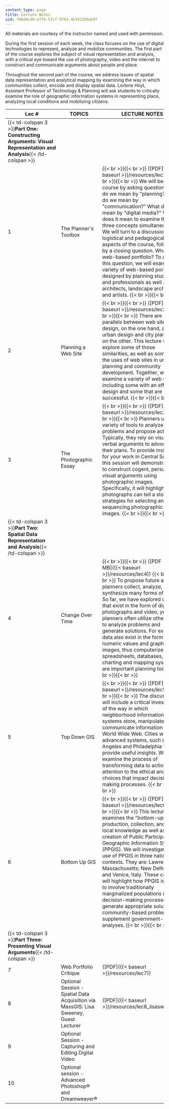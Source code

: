 ```yaml
---
content_type: page
title: Lecture Notes
uid: 78bd4cd4-e7f6-57cf-9763-46342289ab9f
---
```


All materials are courtesy of the instructor named and used with permission.

During the first session of each week, the class focuses on the use of digital technologies to represent, analyze and mobilize communities. The first part of the course explores the subject of visual representation and analysis, with a critical eye toward the use of photography, video and the internet to construct and communicate arguments about people and place.

Throughout the second part of the course, we address issues of spatial data representation and analytical mapping by examining the way in which communities collect, encode and display spatial data. Lorlene Hoyt, Assistant Professor of Technology & Planning will ask students to critically examine the role of geographic information systems in representing place, analyzing local conditions and mobilizing citizens.

| Lec # | TOPICS | LECTURE NOTES |
| --- | --- | --- |
| {{< td-colspan 3 >}}**Part One: Constructing Arguments: Visual Representation and Analysis**{{< /td-colspan >}} |||
| 1 | The Planner's Toolbox |  {{< br >}}{{< br >}} ([PDF]({{< baseurl >}}/resources/lec1)) {{< br >}}{{< br >}} We will begin the course by asking questions. What do we mean by "planning?" What do we mean by "communication?" What do we mean by "digital media?" What does it mean to examine these three concepts simultaneously? We will turn to a discussion of the logistical and pedagogical aspects of the course, followed by a closing question. What is a web-based portfolio? To address this question, we will examine a variety of web-based portfolios designed by planning students and professionals as well as architects, landscape architects and artists. {{< br >}}{{< br >}}  |
| 2 | Planning a Web Site |  {{< br >}}{{< br >}} ([PDF]({{< baseurl >}}/resources/lec2)) {{< br >}}{{< br >}} There are many parallels between web site design, on the one hand, and urban design and city planning, on the other. This lecture will explore some of those similarities, as well as some of the uses of web sites in urban planning and community development. Together, we will examine a variety of web sites, including some with an effective design and some that are less successful. {{< br >}}{{< br >}}  |
| 3 | The Photographic Essay |  {{< br >}}{{< br >}} ([PDF]({{< baseurl >}}/resources/lec3)) {{< br >}}{{< br >}} Planners use a variety of tools to analyze problems and propose action. Typically, they rely on visual and verbal arguments to advocate their plans. To provide insights for your work in Central Square, this session will demonstrate how to construct cogent, persuasive visual arguments using photographic images. Specifically, it will highlight how photographs can tell a story and strategies for selecting and sequencing photographic images. {{< br >}}{{< br >}}  |
| {{< td-colspan 3 >}}**Part Two: Spatial Data Representation and Analysis**{{< /td-colspan >}} |||
| 4 | Change Over Time |  {{< br >}}{{< br >}} ([PDF - 1.4 MB]({{< baseurl >}}/resources/lec4)) {{< br >}}{{< br >}} To propose future action, planners collect, analyze, and synthesize many forms of data. So far, we have explored data that exist in the form of digital photographs and video, yet planners often utilize other tools to analyze problems and generate solutions. For example, data also exist in the form of numeric values and graphic images, thus computerized spreadsheets, databases, charting and mapping systems are important planning tools. {{< br >}}{{< br >}}  |
| 5 | Top Down GIS |  {{< br >}}{{< br >}} ([PDF]({{< baseurl >}}/resources/lec5)) {{< br >}}{{< br >}} The discussion will include a critical investigation of the way in which neighborhood information systems store, manipulate, and communicate information via the World Wide Web. Cities with advanced systems, such as Los Angeles and Philadelphia will provide useful insights. We will examine the process of transforming data to action with attention to the ethical and value choices that impact decision-making processes. {{< br >}}{{< br >}}  |
| 6 | Bottom Up GIS |  {{< br >}}{{< br >}} ([PDF]({{< baseurl >}}/resources/lec6)) {{< br >}}{{< br >}} This lecture examines the "bottom-up" production, collection, and use of local knowledge as well as the creation of Public Participation Geographic Information Systems (PPGIS). We will investigate the use of PPGIS in three national contexts. They are: Lawrence, Massachusetts; New Delhi, India; and Venice, Italy. These cases will highlight how PPGIS is used to involve traditionally marginalized populations in decision-making processes, generate appropriate solutions to community-based problems, and supplement government-led analyses. {{< br >}}{{< br >}}  |
| {{< td-colspan 3 >}}**Part Three: Presenting Visual Arguments**{{< /td-colspan >}} |||
| 7 | Web Portfolio Critique | ([PDF]({{< baseurl >}}/resources/lec7)) |
| 8 | Optional Session - Spatial Data Acquisition via MassGIS: Lisa Sweeney, Guest Lecturer  | ([PDF]({{< baseurl >}}/resources/lec8_lisaswee_ho)) |
| 9 | Optional Session - Capturing and Editing Digital Video | &nbsp; |
| 10 | Optional session - Advanced Photoshop® and Dreamweaver® |